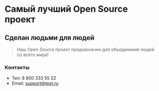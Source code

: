 # Самый лучший Open Source проект

## Сделан людьми для людей

> Наш Open Source проект предназначен для объединения людей со всего мира!

### Контакты
* Тел: 8 800 333 55 22
* Email: support@test.ru
